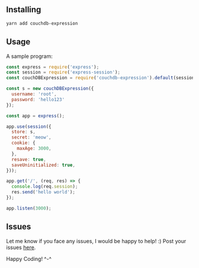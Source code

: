 ## Installing
```sh
yarn add couchdb-expression
```

## Usage
A sample program:
```js
const express = require('express');
const session = require('express-session');
const couchDBExpression = require('couchdb-expression').default(session);

const s = new couchDBExpression({
  username: 'root',
  password: 'hello123'
});

const app = express();

app.use(session({
  store: s,
  secret: 'meow',
  cookie: {
    maxAge: 3000,
  },
  resave: true,
  saveUninitialized: true,
}));

app.get('/', (req, res) => {
  console.log(req.session);
  res.send('hello world');
});

app.listen(3000);
```

## Issues
Let me know if you face any issues, I would be happy to help! :)
Post your issues [here](https://github.com/tkshnwesper/couchdb-expression/issues).

Happy Coding! ^-^